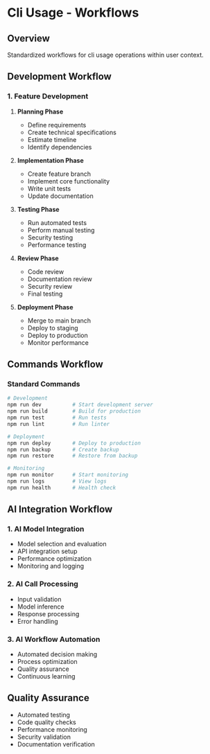 # Cli Usage - Workflows

## Overview
Standardized workflows for cli usage operations within user context.

## Development Workflow

### 1. Feature Development
1. **Planning Phase**
   - Define requirements
   - Create technical specifications
   - Estimate timeline
   - Identify dependencies

2. **Implementation Phase**
   - Create feature branch
   - Implement core functionality
   - Write unit tests
   - Update documentation

3. **Testing Phase**
   - Run automated tests
   - Perform manual testing
   - Security testing
   - Performance testing

4. **Review Phase**
   - Code review
   - Documentation review
   - Security review
   - Final testing

5. **Deployment Phase**
   - Merge to main branch
   - Deploy to staging
   - Deploy to production
   - Monitor performance

## Commands Workflow

### Standard Commands
```bash
# Development
npm run dev          # Start development server
npm run build        # Build for production
npm run test         # Run tests
npm run lint         # Run linter

# Deployment
npm run deploy       # Deploy to production
npm run backup       # Create backup
npm run restore      # Restore from backup

# Monitoring
npm run monitor      # Start monitoring
npm run logs         # View logs
npm run health       # Health check
```

## AI Integration Workflow

### 1. AI Model Integration
- Model selection and evaluation
- API integration setup
- Performance optimization
- Monitoring and logging

### 2. AI Call Processing
- Input validation
- Model inference
- Response processing
- Error handling

### 3. AI Workflow Automation
- Automated decision making
- Process optimization
- Quality assurance
- Continuous learning

## Quality Assurance
- Automated testing
- Code quality checks
- Performance monitoring
- Security validation
- Documentation verification
